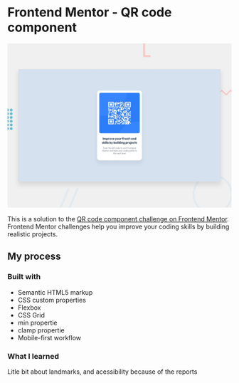 # Frontend Mentor - QR code component

![Design preview for the QR code component coding challenge](./design/desktop-preview.jpg)

This is a solution to the [QR code component challenge on Frontend Mentor](https://www.frontendmentor.io/challenges/qr-code-component-iux_sIO_H). Frontend Mentor challenges help you improve your coding skills by building realistic projects.

## My process

### Built with

- Semantic HTML5 markup
- CSS custom properties
- Flexbox
- CSS Grid
- min propertie
- clamp propertie
- Mobile-first workflow

### What I learned

Litle bit about landmarks, and acessibility because of the reports

